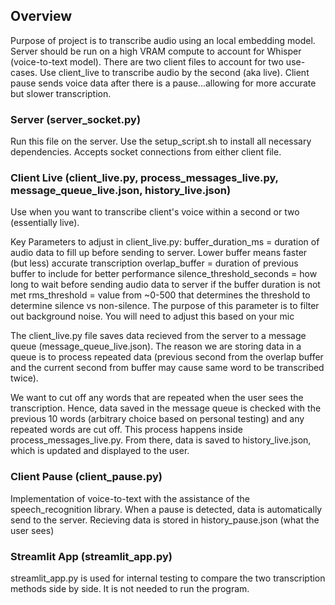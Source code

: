 ## Overview

Purpose of project is to transcribe audio using an local embedding model. Server should be run on a high VRAM compute to account for Whisper (voice-to-text model). There are two client files to account for two use-cases. Use client_live to transcribe audio by the second (aka live). Client pause sends voice data after there is a pause...allowing for more accurate but slower transcription.

### Server (server_socket.py)

Run this file on the server. Use the setup_script.sh to install all necessary dependencies. Accepts socket connections from either client file.

### Client Live (client_live.py, process_messages_live.py, message_queue_live.json, history_live.json)

Use when you want to transcribe client's voice within a second or two (essentially live).

Key Parameters to adjust in client_live.py:
buffer_duration_ms = duration of audio data to fill up before sending to server. Lower buffer means faster (but less) accurate transcription
overlap_buffer = duration of previous buffer to include for better performance
silence_threshold_seconds = how long to wait before sending audio data to server if the buffer duration is not met
rms_threshold = value from ~0-500 that determines the threshold to determine silence vs non-silence. The purpose of this parameter is to filter out background noise. You will need to adjust this based on your mic

The client_live.py file saves data recieved from the server to a message queue (message_queue_live.json). The reason we are storing data in a queue is to process repeated data (previous second from the overlap buffer and the current second from buffer may cause same word to be transcribed twice).

We want to cut off any words that are repeated when the user sees the transcription. Hence, data saved in the message queue is checked with the previous 10 words (arbitrary choice based on personal testing) and any repeated words are cut off. This process happens inside process_messages_live.py. From there, data is saved to history_live.json, which is updated and displayed to the user.

### Client Pause (client_pause.py)

Implementation of voice-to-text with the assistance of the speech_recognition library. When a pause is detected, data is automatically send to the server. Recieving data is stored in history_pause.json (what the user sees)


### Streamlit App (streamlit_app.py)

streamlit_app.py is used for internal testing to compare the two transcription methods side by side. It is not needed to run the program.


